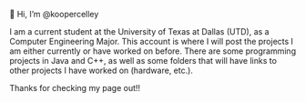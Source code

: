 👋 Hi, I’m @koopercelley

I am a current student at the University of Texas at Dallas (UTD), as a Computer Engineering Major. 
This account is where I will post the projects I am either currently or have worked on before.
There are some programming projects in Java and C++, as well as some folders that will have links
to other projects I have worked on (hardware, etc.).

Thanks for checking my page out!!

<!---
koopercelley/koopercelley is a ✨ special ✨ repository because its `README.md` (this file) appears on your GitHub profile.
You can click the Preview link to take a look at your changes.
--->
